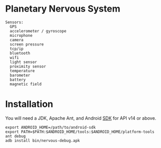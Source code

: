 # Planetary Nervous System

    Sensors:
      GPS
      accelerometer / gyroscope
      microphone
      camera
      screen pressure
      tcp/ip
      bluetooth
      wifi
      light sensor
      proximity sensor
      temperature
      barometer
      battery
      magnetic field

# Installation

You will need a JDK, Apache Ant, and Android [SDK](http://developer.android.com/sdk/index.html) for API v14 or above.

    export ANDROID_HOME=/path/to/android-sdk
    export PATH=$PATH:$ANDROID_HOME/tools:$ANDROID_HOME/platform-tools
    ant debug
    adb install bin/nervous-debug.apk
